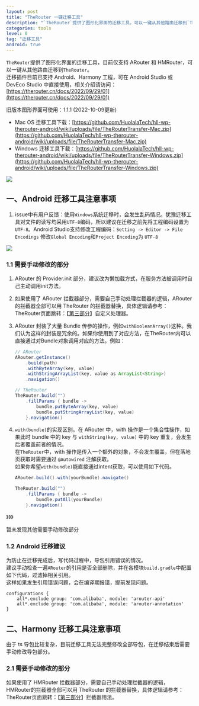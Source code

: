 ```yaml
---
layout: post
title: "TheRouter 一键迁移工具"
description: "`TheRouter`提供了图形化界面的迁移工具，可以一键从其他路由迁移到`TheRouter`，目前仅支持`ARouter`和`HMRouter`，其他路由框架迁移也在开发中。"
categories: tools
level: 0
tag: "迁移工具" 
android: true
---
```



`TheRouter`提供了图形化界面的迁移工具，目前仅支持 ARouter 和 HMRouter，可以一键从其他路由迁移到`TheRouter`。   
迁移插件目前已支持 Android、Harmony 工程，可在 Android Studio 或 DevEco Studio 中直接使用，相关介绍请访问： [https://therouter.cn/docs/2022/09/29/01](https://therouter.cn/docs/2022/09/29/01)       
 
旧版本图形界面可使用：1.1.1 (2022-10-09更新)

- Mac OS 迁移工具下载：[https://github.com/HuolalaTech/hll-wp-therouter-android/wiki/uploads/file/TheRouterTransfer-Mac.zip](https://github.com/HuolalaTech/hll-wp-therouter-android/wiki/uploads/file/TheRouterTransfer-Mac.zip) 
- Windows 迁移工具下载：[https://github.com/HuolalaTech/hll-wp-therouter-android/wiki/uploads/file/TheRouterTransfer-Windows.zip](https://github.com/HuolalaTech/hll-wp-therouter-android/wiki/uploads/file/TheRouterTransfer-Windows.zip)  

<img src="{{site.url}}/assets/img/image/TheRouterTransfer.png" class="blog-img"/>


## 一、Android 迁移工具注意事项

1. issue中有用户反馈：使用`Windows`系统迁移时，会发生乱码情况。犹豫迁移工具对文件的读写均采用`UTF-8`编码，所以建议在迁移之前先将工程编码设置为`UTF-8`。Android Studio支持修改工程编码：`Setting -> Editor -> File Encodings` 修改`Global Encoding`和`Project Encoding`为 `UTF-8`  

<img src="{{site.url}}/assets/img/image/encode.jpg" class="blog-img">


### 1.1 需要手动修改的部分

1. ARouter 的 Provider.init 部分，建议改为懒加载方式，在服务方法被调用时自己主动调用init方法。    

2. 如果使用了 ARouter 拦截器部分，需要自己手动处理拦截器的逻辑，ARouter的拦截器全部可以用 TheRouter 的拦截器替换，具体逻辑请参考：TheRouter页面跳转：【[第三部分](https://therouter.cn/docs/2022/08/28/01)】自定义处理器。    


3. ARouter 封装了大量 Bundle 传参的操作，例如`withBooleanArray()`这种。我们认为这样的封装是冗余的。如果你使用到了对应方法，在TheRouter内可以直接通过对Bundle对象调用对应的方法。例如：    
	
	```java
	// ARouter 
	ARouter.getInstance()
		.build(path)
		.withByteArray(key, value)
		.withStringArrayList(key, value as ArrayList<String>)
		.navigation()
	
	// TheRouter
	TheRouter.build("")
		.fillParams { bundle ->
		    bundle.putByteArray(key, value)
		    bundle.putStringArrayList(key, value)
		}.navigation()
	```

4. `with(bundle)`的实现区别。在 ARouter 中，with 操作是一个集合性操作，如果此时 bundle 中的 key 与 `withString(key, value)` 中的 key 重复，会发生后者覆盖前者的情况。    
在`TheRouter`中，with 操作是传入一个额外的对象，不会发生覆盖，但在落地页获取时需要通过 `@Autowired` 注解获取。    
如果你希望`with(bundle)`能直接通过intent获取，可以使用如下代码。  

	```java
	ARouter.build().with(yourBundle).navigate()
	
	TheRouter.build("")
		.fillParams { bundle ->
		    bundle.putAll(yourBundle)
		}.navigation()
	```


》》》   

暂未发现其他需要手动修改部分

### 1.2 Android 迁移建议

为防止在迁移完成后，写代码过程中，导包引用错误的情况。  
建议手动检查一遍`ARouter`的引用是否全部删除，并在各模块`build.gradle`中配置如下代码，过滤掉相关引用。   
这样如果发生引用错误问题，会在编译期报错，提前发现问题。   

```
configurations {
    all*.exclude group: 'com.alibaba', module: 'arouter-api'
    all*.exclude group: 'com.alibaba', module: 'arouter-annotation'
}
```

## 二、Harmony 迁移工具注意事项

由于 ts 导包比较复杂，目前迁移工具无法完整修改全部导包，在迁移结束后需要手动修改导包部分。   

### 2.1 需要手动修改的部分

如果使用了 HMRouter 拦截器部分，需要自己手动处理拦截器的逻辑，HMRouter的拦截器全部可以用 TheRouter 的拦截器替换，具体逻辑请参考：TheRouter页面跳转：【[第三部分](https://therouter.cn/docs/2025/03/24/01)】拦截器用法。  

